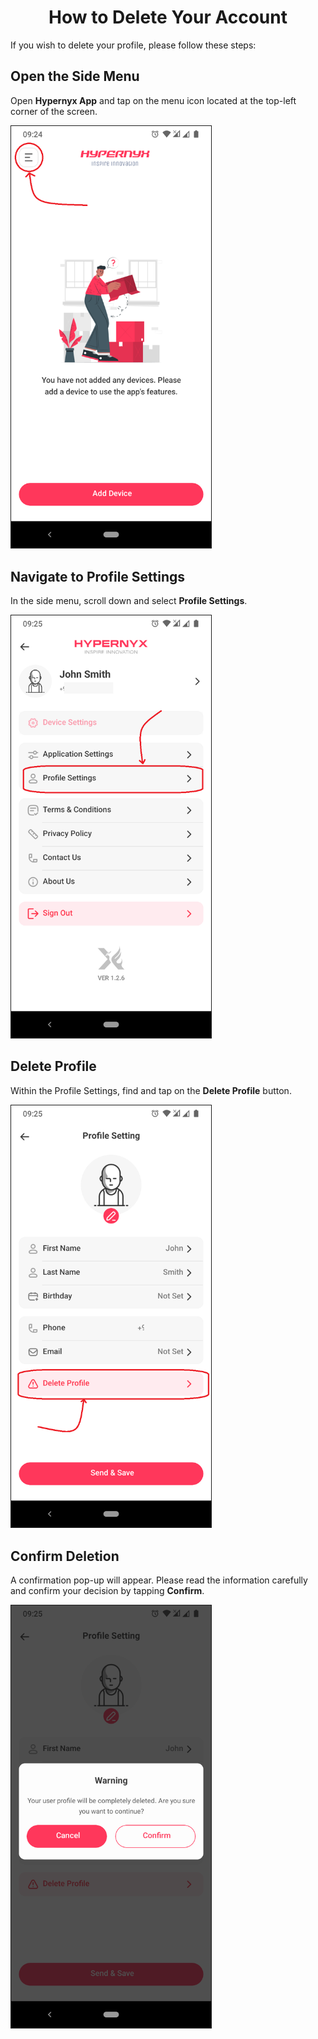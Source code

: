 <h1 style="text-align: center;">How to Delete Your Account</h1>

If you wish to delete your profile, please follow these steps:

## Open the Side Menu

Open **Hypernyx App** and tap on the menu icon located at the top-left corner of the screen.

<img src="./img/delete-step-1.png" width="320px" heigth="600px" alt="side menu" style="border: 1px solid;">

## Navigate to Profile Settings

In the side menu, scroll down and select **Profile Settings**.

<img src="./img/delete-step-2.png" width="320px" heigth="600px" alt="Profile Settings" style="border: 1px solid;">

## Delete Profile

Within the Profile Settings, find and tap on the **Delete Profile** button.

<img src="./img/delete-step-3.png" width="320px" heigth="600px" alt="Delete Profile" style="border: 1px solid;">

## Confirm Deletion

A confirmation pop-up will appear. Please read the information carefully and confirm your decision by tapping **Confirm**.

<img src="./img/delete-step-4.png" width="320px" heigth="600px" alt="Confirm" style="border: 1px solid;">
